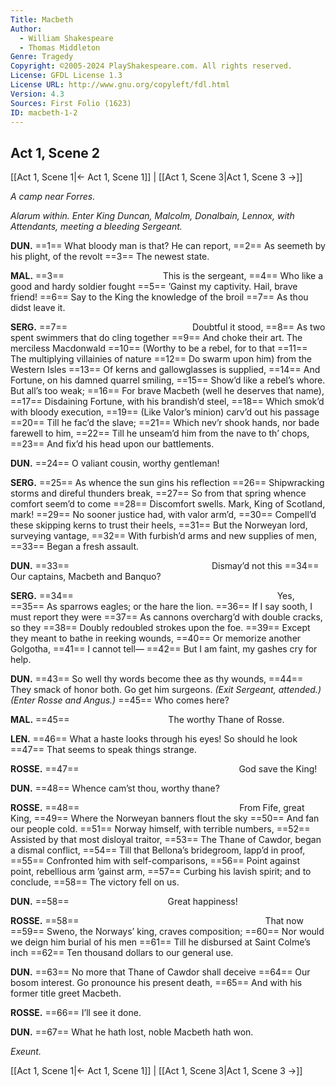 ```yaml
---
Title: Macbeth
Author: 
  - William Shakespeare
  - Thomas Middleton
Genre: Tragedy
Copyright: ©2005-2024 PlayShakespeare.com. All rights reserved.
License: GFDL License 1.3
License URL: http://www.gnu.org/copyleft/fdl.html
Version: 4.3
Sources: First Folio (1623)
ID: macbeth-1-2
---
```


## Act 1, Scene 2
[[Act 1, Scene 1|← Act 1, Scene 1]] | [[Act 1, Scene 3|Act 1, Scene 3 →]]

*A camp near Forres.*

*Alarum within. Enter King Duncan, Malcolm, Donalbain, Lennox, with Attendants, meeting a bleeding Sergeant.*

**DUN.**
==1== What bloody man is that? He can report,
==2== As seemeth by his plight, of the revolt
==3== The newest state.

**MAL.**
==3==            This is the sergeant,
==4== Who like a good and hardy soldier fought
==5== ’Gainst my captivity. Hail, brave friend!
==6== Say to the King the knowledge of the broil
==7== As thou didst leave it.

**SERG.**
==7==               Doubtful it stood,
==8== As two spent swimmers that do cling together
==9== And choke their art. The merciless Macdonwald
==10== (Worthy to be a rebel, for to that
==11== The multiplying villainies of nature
==12== Do swarm upon him) from the Western Isles
==13== Of kerns and gallowglasses is supplied,
==14== And Fortune, on his damned quarrel smiling,
==15== Show’d like a rebel’s whore. But all’s too weak;
==16== For brave Macbeth (well he deserves that name),
==17== Disdaining Fortune, with his brandish’d steel,
==18== Which smok’d with bloody execution,
==19== (Like Valor’s minion) carv’d out his passage
==20== Till he fac’d the slave;
==21== Which nev’r shook hands, nor bade farewell to him,
==22== Till he unseam’d him from the nave to th’ chops,
==23== And fix’d his head upon our battlements.

**DUN.**
==24== O valiant cousin, worthy gentleman!

**SERG.**
==25== As whence the sun gins his reflection
==26== Shipwracking storms and direful thunders break,
==27== So from that spring whence comfort seem’d to come
==28== Discomfort swells. Mark, King of Scotland, mark!
==29== No sooner justice had, with valor arm’d,
==30== Compell’d these skipping kerns to trust their heels,
==31== But the Norweyan lord, surveying vantage,
==32== With furbish’d arms and new supplies of men,
==33== Began a fresh assault.

**DUN.**
==33==                 Dismay’d not this
==34== Our captains, Macbeth and Banquo?

**SERG.**
==34==                        Yes,
==35== As sparrows eagles; or the hare the lion.
==36== If I say sooth, I must report they were
==37== As cannons overcharg’d with double cracks, so they
==38== Doubly redoubled strokes upon the foe.
==39== Except they meant to bathe in reeking wounds,
==40== Or memorize another Golgotha,
==41== I cannot tell⁠—
==42== But I am faint, my gashes cry for help.

**DUN.**
==43== So well thy words become thee as thy wounds,
==44== They smack of honor both. Go get him surgeons.
*(Exit Sergeant, attended.)*
*(Enter Rosse and Angus.)*
==45== Who comes here?

**MAL.**
==45==            The worthy Thane of Rosse.

**LEN.**
==46== What a haste looks through his eyes! So should he look
==47== That seems to speak things strange.

**ROSSE.**
==47==                   God save the King!

**DUN.**
==48== Whence cam’st thou, worthy thane?

**ROSSE.**
==48==                   From Fife, great King,
==49== Where the Norweyan banners flout the sky
==50== And fan our people cold.
==51== Norway himself, with terrible numbers,
==52== Assisted by that most disloyal traitor,
==53== The Thane of Cawdor, began a dismal conflict,
==54== Till that Bellona’s bridegroom, lapp’d in proof,
==55== Confronted him with self-comparisons,
==56== Point against point, rebellious arm ’gainst arm,
==57== Curbing his lavish spirit; and to conclude,
==58== The victory fell on us.

**DUN.**
==58==            Great happiness!

**ROSSE.**
==58==                      That now
==59== Sweno, the Norways’ king, craves composition;
==60== Nor would we deign him burial of his men
==61== Till he disbursed at Saint Colme’s inch
==62== Ten thousand dollars to our general use.

**DUN.**
==63== No more that Thane of Cawdor shall deceive
==64== Our bosom interest. Go pronounce his present death,
==65== And with his former title greet Macbeth.

**ROSSE.**
==66== I’ll see it done.

**DUN.**
==67== What he hath lost, noble Macbeth hath won.

*Exeunt.*

[[Act 1, Scene 1|← Act 1, Scene 1]] | [[Act 1, Scene 3|Act 1, Scene 3 →]]